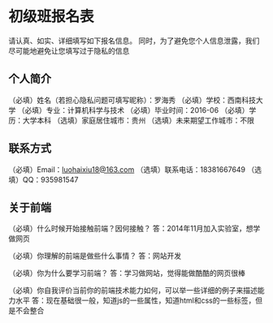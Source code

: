 # 初级班报名表

请认真、如实、详细填写如下报名信息。
同时，为了避免您个人信息泄露，我们尽可能地避免让您填写过于隐私的信息

## 个人简介

（必填）姓名（若担心隐私问题可填写昵称）：罗海秀
（必填）学校：西南科技大学
（必填）专业：计算机科学与技术
（必填）毕业时间：2016-06
（必填）学历：大学本科
（选填）家庭居住城市：贵州
（选填）未来期望工作城市：不限

## 联系方式

（必填）Email：luohaixiu18@163.com
（选填）联系电话：18381667649
（选填）QQ：935981547

## 关于前端

（必填）什么时候开始接触前端？因何接触？
答：2014年11月加入实验室，想学做网页

（必填）你理解的前端是做些什么事情？
答：网站开发

（必填）你为什么要学习前端？
答：学习做网站，觉得能做酷酷的网页很棒

（必填）你自我评价当前你的前端技术能力如何，可以举一些详细的例子来描述能力水平
答：现在基础很一般，知道js的一些属性，知道html和css的一些标签，但是不会整合

